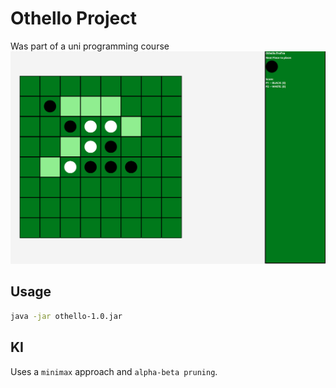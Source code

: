 # Othello Project
Was part of a uni programming course
![gui](./media/gui.png)


## Usage
```sh
java -jar othello-1.0.jar
```
## KI
Uses a `minimax` approach and `alpha-beta pruning`.
